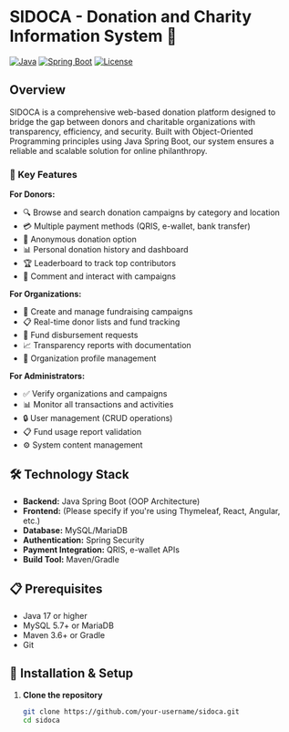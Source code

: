 # SIDOCA - Donation and Charity Information System 💝

[![Java](https://img.shields.io/badge/Java-17%2B-orange)](https://java.com)
[![Spring Boot](https://img.shields.io/badge/Spring%20Boot-3.0%2B-brightgreen)](https://spring.io/projects/spring-boot)
[![License](https://img.shields.io/badge/License-MIT-blue)](LICENSE)

## Overview

SIDOCA is a comprehensive web-based donation platform designed to bridge the gap between donors and charitable organizations with transparency, efficiency, and security. Built with Object-Oriented Programming principles using Java Spring Boot, our system ensures a reliable and scalable solution for online philanthropy.

### 🌟 Key Features

**For Donors:**
- 🔍 Browse and search donation campaigns by category and location
- 💳 Multiple payment methods (QRIS, e-wallet, bank transfer)
- 👤 Anonymous donation option
- 📊 Personal donation history and dashboard
- 🏆 Leaderboard to track top contributors
- 💬 Comment and interact with campaigns

**For Organizations:**
- 📝 Create and manage fundraising campaigns
- 📋 Real-time donor lists and fund tracking
- 📄 Fund disbursement requests
- 📈 Transparency reports with documentation
- 🏢 Organization profile management

**For Administrators:**
- ✅ Verify organizations and campaigns
- 📊 Monitor all transactions and activities
- 🔒 User management (CRUD operations)
- 📋 Fund usage report validation
- ⚙️ System content management

## 🛠 Technology Stack

- **Backend:** Java Spring Boot (OOP Architecture)
- **Frontend:** (Please specify if you're using Thymeleaf, React, Angular, etc.)
- **Database:** MySQL/MariaDB
- **Authentication:** Spring Security
- **Payment Integration:** QRIS, e-wallet APIs
- **Build Tool:** Maven/Gradle

## 📋 Prerequisites

- Java 17 or higher
- MySQL 5.7+ or MariaDB
- Maven 3.6+ or Gradle
- Git

## 🚀 Installation & Setup

1. **Clone the repository**
   ```bash
   git clone https://github.com/your-username/sidoca.git
   cd sidoca
